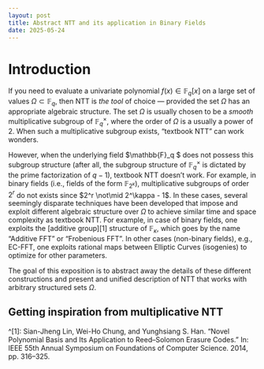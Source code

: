 ```yaml
---
layout: post
title: Abstract NTT and its application in Binary Fields
date: 2025-05-24
---
```


# Introduction

If you need to evaluate a univariate polynomial $f(x) \in \mathbb{F}_q[x]$ on a large set of values $\Omega \subset \mathbb{F}_q$, then NTT is _the tool_ of choice — provided the set $\Omega$ has an appropriate algebraic structure. The set $\Omega$ is usually chosen to be a _smooth_ multiplicative subgroup of $\mathbb{F}_q^\times$, where the order of $\Omega$ is a usually a power of 2. When such a multiplicative subgroup exists, “textbook NTT” can work wonders.

However, when the underlying field $\mathbb{F}_q $ does not possess this subgroup structure (after all, the subgroup structure of $\mathbb{F}_q^\times$ is dictated by the prime factorization of $q-1$), textbook NTT doesn’t work. For example, in binary fields (i.e., fields of the form $\mathbb{F}_{2^\kappa}$), multiplicative subgroups of order $2^r$ do not exists since $2^r \not\mid 2^\kappa - 1$. In these cases, several seemingly disparate techniques have been developed that impose and exploit different algebraic structure over $\Omega$ to achieve similar time and space complexity as  textbook NTT. For example, in case of binary fields, one exploits the [additive  group][1] structure of $\mathbb{F}_\kappa$, which goes by the name “Additive FFT” or “Frobenious FFT”. In other cases (non-binary fields), e.g., EC-FFT, one exploits rational maps between Elliptic Curves (isogenies) to optimize for other parameters. 

The goal of this exposition is to abstract away the details of these different constructions and present and unified description of NTT that works with arbitrary structured sets $\Omega$. 

## Getting inspiration from multiplicative NTT



^[1]: Sian-Jheng Lin, Wei-Ho Chung, and Yunghsiang S. Han. “Novel Polynomial Basis and Its Application to Reed–Solomon Erasure Codes.” In: IEEE 55th Annual Symposium on Foundations of Computer Science. 2014, pp. 316–325.
